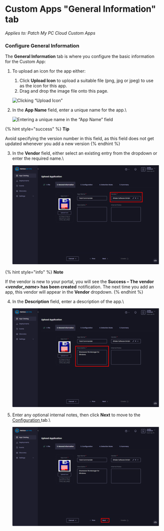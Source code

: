 # Custom Apps "General Information" tab

_Applies to: Patch My PC Cloud Custom Apps_

### Configure General Information

The **General Information** tab is where you configure the basic information for the Custom App:

1.  To upload an icon for the app either:

    1. Click **Upload Icon** to upload a suitable file (png, jpg or jpeg) to use as the icon for this app.
    2. Drag and drop the image file onto this page.

    ![Clicking “Upload Icon”](/_images/image%20%28215%29.png "Clicking \"Upload Icon\"")


2.  In the **App Name** field, enter a unique name for the app.\


    ![Entering a unique name in the “App Name” field](/_images/image%20%28216%29.png "Entering a unique name in the \"App Name\" field")

{% hint style="success" %}
**Tip**

Avoid specifying the version number in this field, as this field does not get updated whenever you add a new version
{% endhint %}

3.  In the **Vendor** field, either select an existing entry from the dropdown or enter the required name.\


    ![Entering a vendor name](/_images/image%20%28217%29.png "Entering a vendor name")

{% hint style="info" %}
**Note**

If the vendor is new to your portal, you will see the **Success – The vendor <**_**vendor\_name**_**> has been created** notification. The next time you add an app, this vendor will appear in the **Vendor** dropdown.
{% endhint %}

4.  In the **Description** field, enter a description of the app.\


    ![Entering a description](/_images/image%20%28218%29.png "Entering a description")


5.  Enter any optional internal notes, then click **Next** to move to the [Configuration ](custom-apps-configuration-tab.md)tab.\


    ![Clicking &#x22;Next&#x22; to move to the &#x22;Configuration&#x22; page](/_images/image%20%28219%29.png "Clicking &#x22;Next&#x22; to move to the &#x22;Configuration&#x22; page")
